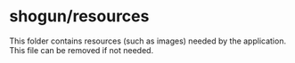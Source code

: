 # shogun/resources

This folder contains resources (such as images) needed by the application. This file can
be removed if not needed.
